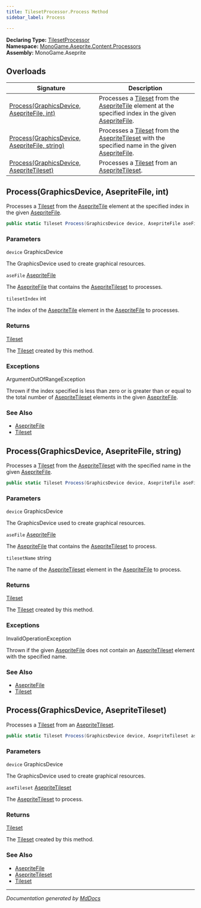 ```yaml
---
title: TilesetProcessor.Process Method
sidebar_label: Process

---
```


**Declaring Type:** [TilesetProcessor](../)  
**Namespace:** [MonoGame.Aseprite.Content.Processors](../../)  
**Assembly:** MonoGame.Aseprite

## Overloads

| Signature                                                                                   | Description                                                                                                                                                                                                                          |
| ------------------------------------------------------------------------------------------- | ------------------------------------------------------------------------------------------------------------------------------------------------------------------------------------------------------------------------------------ |
| [Process(GraphicsDevice, AsepriteFile, int)](#processgraphicsdevice-asepritefile-int)       | Processes a [Tileset](../../../../Tilemaps/Tileset/) from the [AsepriteTile](../../../../AsepriteTypes/AsepriteTile/) element at the specified index in the given [AsepriteFile](../../../../AsepriteFile/). |
| [Process(GraphicsDevice, AsepriteFile, string)](#processgraphicsdevice-asepritefile-string) | Processes a [Tileset](../../../../Tilemaps/Tileset/) from the [AsepriteTileset](../../../../AsepriteTypes/AsepriteTileset/) with the specified name in the  given [AsepriteFile](../../../../AsepriteFile/). |
| [Process(GraphicsDevice, AsepriteTileset)](#processgraphicsdevice-asepritetileset)          | Processes a [Tileset](../../../../Tilemaps/Tileset/) from an [AsepriteTileset](../../../../AsepriteTypes/AsepriteTileset/).                                                                                          |

## Process(GraphicsDevice, AsepriteFile, int)

Processes a [Tileset](../../../../Tilemaps/Tileset/) from the [AsepriteTile](../../../../AsepriteTypes/AsepriteTile/) element at the specified index in the given [AsepriteFile](../../../../AsepriteFile/).

```csharp
public static Tileset Process(GraphicsDevice device, AsepriteFile aseFile, int tilesetIndex);
```

### Parameters

`device`  GraphicsDevice

The GraphicsDevice used to create graphical resources.

`aseFile`  [AsepriteFile](../../../../AsepriteFile/)

The [AsepriteFile](../../../../AsepriteFile/) that contains the [AsepriteTileset](../../../../AsepriteTypes/AsepriteTileset/) to processes.

`tilesetIndex`  int

The index of the [AsepriteTile](../../../../AsepriteTypes/AsepriteTile/) element in the [AsepriteFile](../../../../AsepriteFile/) to processes.

### Returns

[Tileset](../../../../Tilemaps/Tileset/)

The [Tileset](../../../../Tilemaps/Tileset/) created by this method.

### Exceptions

ArgumentOutOfRangeException

Thrown if the index specified is less than zero or is greater than or equal to the total number of [AsepriteTileset](../../../../AsepriteTypes/AsepriteTileset/) elements in the given [AsepriteFile](../../../../AsepriteFile/).

### See Also

- [AsepriteFile](../../../../AsepriteFile/)
- [Tileset](../../../../Tilemaps/Tileset/)

## Process(GraphicsDevice, AsepriteFile, string)

Processes a [Tileset](../../../../Tilemaps/Tileset/) from the [AsepriteTileset](../../../../AsepriteTypes/AsepriteTileset/) with the specified name in the  given [AsepriteFile](../../../../AsepriteFile/).

```csharp
public static Tileset Process(GraphicsDevice device, AsepriteFile aseFile, string tilesetName);
```

### Parameters

`device`  GraphicsDevice

The GraphicsDevice used to create graphical resources.

`aseFile`  [AsepriteFile](../../../../AsepriteFile/)

The [AsepriteFile](../../../../AsepriteFile/) that contains the [AsepriteTileset](../../../../AsepriteTypes/AsepriteTileset/) to process.

`tilesetName`  string

The name of the [AsepriteTileset](../../../../AsepriteTypes/AsepriteTileset/) element in the [AsepriteFile](../../../../AsepriteFile/) to process.

### Returns

[Tileset](../../../../Tilemaps/Tileset/)

The [Tileset](../../../../Tilemaps/Tileset/) created by this method.

### Exceptions

InvalidOperationException

Thrown if the given [AsepriteFile](../../../../AsepriteFile/) does not contain an [AsepriteTileset](../../../../AsepriteTypes/AsepriteTileset/) element  with the specified name.

### See Also

- [AsepriteFile](../../../../AsepriteFile/)
- [Tileset](../../../../Tilemaps/Tileset/)

## Process(GraphicsDevice, AsepriteTileset)

Processes a [Tileset](../../../../Tilemaps/Tileset/) from an [AsepriteTileset](../../../../AsepriteTypes/AsepriteTileset/).

```csharp
public static Tileset Process(GraphicsDevice device, AsepriteTileset aseTileset);
```

### Parameters

`device`  GraphicsDevice

The GraphicsDevice used to create graphical resources.

`aseTileset`  [AsepriteTileset](../../../../AsepriteTypes/AsepriteTileset/)

The [AsepriteTileset](../../../../AsepriteTypes/AsepriteTileset/) to process.

### Returns

[Tileset](../../../../Tilemaps/Tileset/)

The [Tileset](../../../../Tilemaps/Tileset/) created by this method.

### See Also

- [AsepriteFile](../../../../AsepriteFile/)
- [AsepriteTileset](../../../../AsepriteTypes/AsepriteTileset/)
- [Tileset](../../../../Tilemaps/Tileset/)

___

*Documentation generated by [MdDocs](https://github.com/ap0llo/mddocs)*
